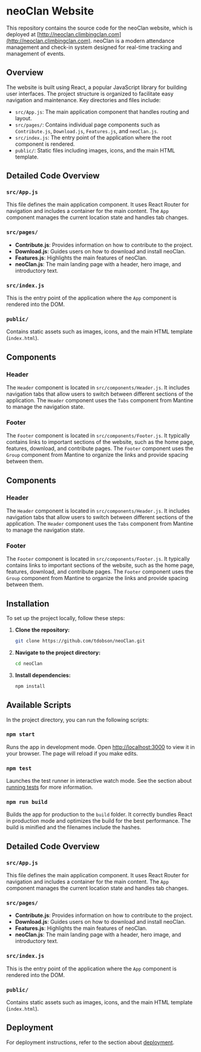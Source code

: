 # neoClan Website

This repository contains the source code for the neoClan website, which is deployed at [http://neoclan.climbingclan.com](http://neoclan.climbingclan.com). neoClan is a modern attendance management and check-in system designed for real-time tracking and management of events.

## Overview

The website is built using React, a popular JavaScript library for building user interfaces. The project structure is organized to facilitate easy navigation and maintenance. Key directories and files include:

- `src/App.js`: The main application component that handles routing and layout.
- `src/pages/`: Contains individual page components such as `Contribute.js`, `Download.js`, `Features.js`, and `neoClan.js`.
- `src/index.js`: The entry point of the application where the root component is rendered.
- `public/`: Static files including images, icons, and the main HTML template.

## Detailed Code Overview

### `src/App.js`

This file defines the main application component. It uses React Router for navigation and includes a container for the main content. The `App` component manages the current location state and handles tab changes.

### `src/pages/`

- **Contribute.js**: Provides information on how to contribute to the project.
- **Download.js**: Guides users on how to download and install neoClan.
- **Features.js**: Highlights the main features of neoClan.
- **neoClan.js**: The main landing page with a header, hero image, and introductory text.

### `src/index.js`

This is the entry point of the application where the `App` component is rendered into the DOM.

### `public/`

Contains static assets such as images, icons, and the main HTML template (`index.html`).

## Components

### Header

The `Header` component is located in `src/components/Header.js`. It includes navigation tabs that allow users to switch between different sections of the application. The `Header` component uses the `Tabs` component from Mantine to manage the navigation state.

### Footer

The `Footer` component is located in `src/components/Footer.js`. It typically contains links to important sections of the website, such as the home page, features, download, and contribute pages. The `Footer` component uses the `Group` component from Mantine to organize the links and provide spacing between them.

## Components

### Header

The `Header` component is located in `src/components/Header.js`. It includes navigation tabs that allow users to switch between different sections of the application. The `Header` component uses the `Tabs` component from Mantine to manage the navigation state.

### Footer

The `Footer` component is located in `src/components/Footer.js`. It typically contains links to important sections of the website, such as the home page, features, download, and contribute pages. The `Footer` component uses the `Group` component from Mantine to organize the links and provide spacing between them.

## Installation

To set up the project locally, follow these steps:

1. **Clone the repository:**
   ```bash
   git clone https://github.com/tdobson/neoClan.git
   ```

2. **Navigate to the project directory:**
   ```bash
   cd neoClan
   ```

3. **Install dependencies:**
   ```bash
   npm install
   ```

## Available Scripts

In the project directory, you can run the following scripts:

### `npm start`

Runs the app in development mode. Open [http://localhost:3000](http://localhost:3000) to view it in your browser. The page will reload if you make edits.

### `npm test`

Launches the test runner in interactive watch mode. See the section about [running tests](https://facebook.github.io/create-react-app/docs/running-tests) for more information.

### `npm run build`

Builds the app for production to the `build` folder. It correctly bundles React in production mode and optimizes the build for the best performance. The build is minified and the filenames include the hashes.

## Detailed Code Overview

### `src/App.js`

This file defines the main application component. It uses React Router for navigation and includes a container for the main content. The `App` component manages the current location state and handles tab changes.

### `src/pages/`

- **Contribute.js**: Provides information on how to contribute to the project.
- **Download.js**: Guides users on how to download and install neoClan.
- **Features.js**: Highlights the main features of neoClan.
- **neoClan.js**: The main landing page with a header, hero image, and introductory text.

### `src/index.js`

This is the entry point of the application where the `App` component is rendered into the DOM.

### `public/`

Contains static assets such as images, icons, and the main HTML template (`index.html`).

## Deployment

For deployment instructions, refer to the section about [deployment](https://facebook.github.io/create-react-app/docs/deployment).
